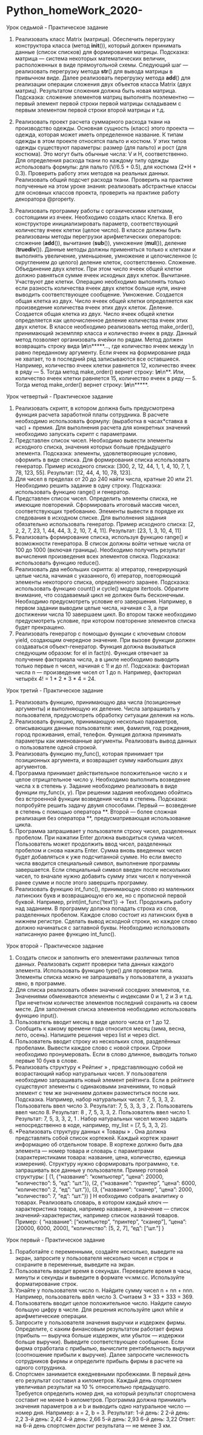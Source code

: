 # Python_homeWork_2020-
Урок седьмой - Практическое задание
1) Реализовать класс Matrix (матрица). Обеспечить перегрузку конструктора класса (метод
__init__()), который должен принимать данные (список списков) для формирования матрицы.
Подсказка: матрица — система некоторых математических величин, расположенных в виде
прямоугольной схемы.
Следующий шаг — реализовать перегрузку метода __str__() для вывода матрицы в
привычном виде.
Далее реализовать перегрузку метода __add__() для реализации операции сложения двух
объектов класса Matrix (двух матриц). Результатом сложения должна быть новая матрица.
Подсказка: сложение элементов матриц выполнять поэлементно — первый элемент первой
строки первой матрицы складываем с первым элементом первой строки второй матрицы и т.д.

2) Реализовать проект расчета суммарного расхода ткани на производство одежды. Основная
сущность (класс) этого проекта — одежда, которая может иметь определенное название. К
типам одежды в этом проекте относятся пальто и костюм. У этих типов одежды существуют
параметры: размер (для пальто) и рост (для костюма). Это могут быть обычные числа: V и
H, соответственно.
Для определения расхода ткани по каждому типу одежды использовать формулы: для пальто
(V/6.5 + 0.5), для костюма (2*H + 0.3). Проверить работу этих методов на реальных данных.
Реализовать общий подсчет расхода ткани. Проверить на практике полученные на этом уроке
знания: реализовать абстрактные классы для основных классов проекта, проверить на
практике работу декоратора @property.

3) Реализовать программу работы с органическими клетками, состоящими из ячеек. Необходимо
создать класс Клетка. В его конструкторе инициализировать параметр, соответствующий
количеству ячеек клетки (целое число). В классе должны быть реализованы методы
перегрузки арифметических операторов: сложение (__add__()), вычитание (__sub__()),
умножение (__mul__()), деление (__truediv__()). Данные методы должны применяться только
к клеткам и выполнять увеличение, уменьшение, умножение и целочисленное (с округлением
до целого) деление клеток, соответственно.
Сложение. Объединение двух клеток. При этом число ячеек общей клетки должно равняться
сумме ячеек исходных двух клеток.
Вычитание. Участвуют две клетки. Операцию необходимо выполнять только если разность
количества ячеек двух клеток больше нуля, иначе выводить соответствующее сообщение.
Умножение. Создается общая клетка из двух. Число ячеек общей клетки определяется как
произведение количества ячеек этих двух клеток.
Деление. Создается общая клетка из двух. Число ячеек общей клетки определяется как
целочисленное деление количества ячеек этих двух клеток.
В классе необходимо реализовать метод make_order(), принимающий экземпляр класса и
количество ячеек в ряду. Данный метод позволяет организовать ячейки по рядам.
Метод должен возвращать строку вида *****\n*****\n*****..., где количество ячеек между \n
равно переданному аргументу. Если ячеек на формирование ряда не хватает, то в последний
ряд записываются все оставшиеся.
Например, количество ячеек клетки равняется 12, количество ячеек в ряду — 5. Тогда метод
make_order() вернет строку: *****\n*****\n**.
Или, количество ячеек клетки равняется 15, количество ячеек в ряду — 5. Тогда метод
make_order() вернет строку: *****\n*****\n*****.

Урок четвертый - Практическое задание
1) Реализовать скрипт, в котором должна быть предусмотрена функция расчета заработной платы сотрудника.
В расчете необходимо использовать формулу: (выработка в часах*ставка в час) + премия.
Для выполнения расчета для конкретных значений необходимо запускать скрипт с параметрами.
2) Представлен список чисел. Необходимо вывести элементы исходного списка, значения которых больше предыдущего элемента.
Подсказка: элементы, удовлетворяющие условию, оформить в виде списка. Для формирования списка использовать генератор.
Пример исходного списка: [300, 2, 12, 44, 1, 1, 4, 10, 7, 1, 78, 123, 55].
Результат: [12, 44, 4, 10, 78, 123].
3) Для чисел в пределах от 20 до 240 найти числа, кратные 20 или 21. Необходимо решить задание в одну строку.
Подсказка: использовать функцию range() и генератор.
4) Представлен список чисел. Определить элементы списка, не имеющие повторений.
Сформировать итоговый массив чисел, соответствующих требованию. Элементы вывести в порядке их следования
в исходном списке. Для выполнения задания обязательно использовать генератор.
Пример исходного списка: [2, 2, 2, 7, 23, 1, 44, 44, 3, 2, 10, 7, 4, 11].
Результат: [23, 1, 3, 10, 4, 11]
5) Реализовать формирование списка, используя функцию range() и возможности генератора.
В список должны войти четные числа от 100 до 1000 (включая границы). Необходимо получить
результат вычисления произведения всех элементов списка.
Подсказка: использовать функцию reduce().
6) Реализовать два небольших скрипта:
    а) итератор, генерирующий целые числа, начиная с указанного,
    б) итератор, повторяющий элементы некоторого списка, определенного заранее.
Подсказка: использовать функцию count() и cycle() модуля itertools. Обратите внимание, что создаваемый цикл
не должен быть бесконечным. Необходимо предусмотреть условие его завершения.
Например, в первом задании выводим целые числа, начиная с 3, а при достижении числа 10 завершаем цикл.
Во втором также необходимо предусмотреть условие, при котором повторение элементов списка будет прекращено.
7) Реализовать генератор с помощью функции с ключевым словом yield, создающим очередное значение.
При вызове функции должен создаваться объект-генератор. Функция должна вызываться следующим образом:
for el in fact(n). Функция отвечает за получение факториала числа, а в цикле необходимо выводить только первые n чисел,
начиная с 1! и до n!.
Подсказка: факториал числа n — произведение чисел от 1 до n. Например, факториал четырёх 4! = 1 * 2 * 3 * 4 = 24.

Урок третий - Практическое задание
1) Реализовать функцию, принимающую два числа (позиционные аргументы) 
и выполняющую их деление. Числа запрашивать у пользователя, предусмотреть обработку ситуации деления на ноль.
2) Реализовать функцию, принимающую несколько параметров, 
описывающих данные пользователя: имя, фамилия, год рождения, город проживания, email, телефон. 
Функция должна принимать параметры как именованные аргументы. 
Реализовать вывод данных о пользователе одной строкой.
3) Реализовать функцию my_func(), которая принимает три позиционных аргумента, 
и возвращает сумму наибольших двух аргументов.
4) Программа принимает действительное положительное число x и целое отрицательное число y. 
Необходимо выполнить возведение числа x в степень y. 
Задание необходимо реализовать в виде функции my_func(x, y). 
При решении задания необходимо обойтись без встроенной функции возведения числа в степень.
Подсказка: попробуйте решить задачу двумя способами. 
    Первый — возведение в степень с помощью оператора **. 
    Второй — более сложная реализация без оператора **, предусматривающая использование цикла.
5) Программа запрашивает у пользователя строку чисел, разделенных пробелом. 
При нажатии Enter должна выводиться сумма чисел. 
Пользователь может продолжить ввод чисел, разделенных пробелом и снова нажать Enter. 
Сумма вновь введенных чисел будет добавляться к уже подсчитанной сумме. 
Но если вместо числа вводится специальный символ, выполнение программы завершается. 
Если специальный символ введен после нескольких чисел, то вначале нужно добавить 
сумму этих чисел к полученной ранее сумме и после этого завершить программу.
6) Реализовать функцию int_func(), принимающую слово из маленьких латинских букв и возвращающую его же, 
но с прописной первой буквой. Например, print(int_func(‘text’)) -> Text.
Продолжить работу над заданием. В программу должна попадать строка из слов, разделенных пробелом. 
Каждое слово состоит из латинских букв в нижнем регистре. Сделать вывод исходной строки, 
но каждое слово должно начинаться с заглавной буквы. Необходимо использовать написанную ранее функцию int_func().

Урок второй - Практическое задание
1) Создать список и заполнить его элементами различных типов данных. Реализовать скрипт
проверки типа данных каждого элемента. Использовать функцию ​type() для проверки типа.
Элементы списка можно не запрашивать у пользователя, а указать явно, в программе.
2) Для списка реализовать обмен значений соседних элементов, т.е. Значениями обмениваются
элементы с индексами 0 и 1, 2 и 3 и т.д. При нечетном количестве элементов последний
сохранить на своем месте. Для заполнения списка элементов необходимо использовать
функцию ​input() ​.
3) Пользователь вводит месяц в виде целого числа от 1 до 12. Сообщить к какому времени года
относится месяц (зима, весна, лето, осень). Напишите решения через list и через dict.
4) Пользователь вводит строку из нескольких слов, разделённых пробелами. Вывести каждое
слово с новой строки. Строки необходимо пронумеровать. Если в слово длинное, выводить
только первые 10 букв в слове.
5) Реализовать структуру ​« ​Рейтинг ​» ​, представляющую собой не возрастающий набор
натуральных чисел. У пользователя необходимо запрашивать новый элемент рейтинга. Если
в рейтинге существуют элементы с одинаковыми значениями, то новый элемент с тем же
значением должен разместиться после них.
Подсказка. Например, набор натуральных чисел: 7, 5, 3, 3, 2.
Пользователь ввел число 3. Результат: 7, 5, 3, 3, ​3 ​, 2.
Пользователь ввел число 8. Результат: ​8 ​, 7, 5, 3, 3, 2.
Пользователь ввел число 1. Результат: 7, 5, 3, 3, 2, ​1 ​.
Набор натуральных чисел можно задать непосредственно в коде, например, my_list = [7, 5, 3,
3, 2].
6) *Реализовать структуру данных ​« ​Товары ​» ​. Она должна представлять собой список кортежей.
Каждый кортеж хранит информацию об отдельном товаре. В кортеже должно быть два
элемента ​— номер товара и словарь с параметрами (характеристиками товара: название,
цена, количество, единица измерения). Структуру нужно сформировать программно, т.е.
запрашивать все данные у пользователя.
Пример готовой структуры:
[
(1, {“название”: “компьютер”, “цена”: 20000, “количество”: 5, “eд”: “шт.”}),
(2, {“название”: “принтер”, “цена”: 6000, “количество”: 2, “eд”: “шт.”}),
(3, {“название”: “сканер”, “цена”: 2000, “количество”: 7, “eд”: “шт.”})
] Н
еобходимо собрать аналитику о товарах. Реализовать словарь, в котором каждый ключ ​—
характеристика товара, например название, а значение ​— список значений-характеристик,
например список названий товаров.
Пример:
{
“название”: [“компьютер”, “принтер”, “сканер”],
“цена”: [20000, 6000, 2000],
“количество”: [5, 2, 7],
“ед”: [“шт.”]
}


Урок первый - Практическое задание
1) Поработайте с переменными, создайте несколько, выведите на экран, запросите у
пользователя несколько чисел и строк и сохраните в переменные, выведите на экран.
2) Пользователь вводит время в секундах. Переведите время в часы, минуты и секунды и
выведите в формате чч:мм:сс. Используйте форматирование строк.
3) Узнайте у пользователя число n. Найдите сумму чисел n + nn + nnn. Например, пользователь
ввёл число 3. Считаем 3 + 33 + 333 = 369.
4) Пользователь вводит целое положительное число. Найдите самую большую цифру в числе.
Для решения используйте цикл while и арифметические операции.
5) Запросите у пользователя значения выручки и издержек фирмы. Определите, с каким
финансовым результатом работает фирма (прибыль — выручка больше издержек, или убыток
— издержки больше выручки). Выведите соответствующее сообщение. Если фирма
отработала с прибылью, вычислите рентабельность выручки (соотношение прибыли к
выручке). Далее запросите численность сотрудников фирмы и определите прибыль фирмы в
расчете на одного сотрудника.
6) Спортсмен занимается ежедневными пробежками. В первый день его результат составил a
километров. Каждый день спортсмен увеличивал результат на 10 % относительно
предыдущего. Требуется определить номер дня, на который результат спортсмена составит
не менее b километров. Программа должна принимать значения параметров a и b и выводить
одно натуральное число — номер дня.
Например: a = 2, b = 3.
Результат:
1-й день: 2
2-й день: 2,2
3-й день: 2,42
4-й день: 2,66
5-й день: 2,93
6-й день: 3,22
Ответ: на 6-й день спортсмен достиг результата — не менее 3 км.
